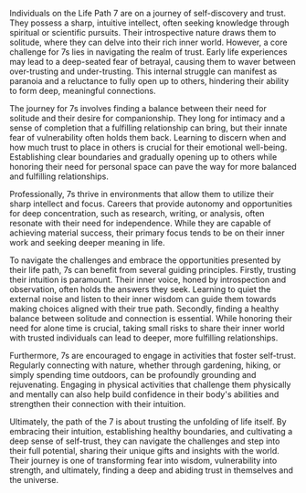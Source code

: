 Individuals on the Life Path 7 are on a journey of self-discovery and trust. They possess a sharp, intuitive intellect, often seeking knowledge through spiritual or scientific pursuits.  Their introspective nature draws them to solitude, where they can delve into their rich inner world.  However, a core challenge for 7s lies in navigating the realm of trust.  Early life experiences may lead to a deep-seated fear of betrayal, causing them to waver between over-trusting and under-trusting. This internal struggle can manifest as paranoia and a reluctance to fully open up to others, hindering their ability to form deep, meaningful connections.

The journey for 7s involves finding a balance between their need for solitude and their desire for companionship.  They long for intimacy and a sense of completion that a fulfilling relationship can bring, but their innate fear of vulnerability often holds them back.  Learning to discern when and how much trust to place in others is crucial for their emotional well-being.  Establishing clear boundaries and gradually opening up to others while honoring their need for personal space can pave the way for more balanced and fulfilling relationships.

Professionally, 7s thrive in environments that allow them to utilize their sharp intellect and focus.  Careers that provide autonomy and opportunities for deep concentration, such as research, writing, or analysis, often resonate with their need for independence.  While they are capable of achieving material success, their primary focus tends to be on their inner work and seeking deeper meaning in life. 

To navigate the challenges and embrace the opportunities presented by their life path, 7s can benefit from several guiding principles.  Firstly, trusting their intuition is paramount.  Their inner voice, honed by introspection and observation, often holds the answers they seek.  Learning to quiet the external noise and listen to their inner wisdom can guide them towards making choices aligned with their true path. Secondly,  finding a healthy balance between solitude and connection is essential.  While honoring their need for alone time is crucial, taking small risks to share their inner world with trusted individuals can lead to deeper, more fulfilling relationships.

Furthermore, 7s are encouraged to engage in activities that foster self-trust.  Regularly connecting with nature, whether through gardening, hiking, or simply spending time outdoors, can be profoundly grounding and rejuvenating.  Engaging in physical activities that challenge them physically and mentally can also help build confidence in their body's abilities and strengthen their connection with their intuition. 

Ultimately, the path of the 7 is about trusting the unfolding of life itself. By embracing their intuition, establishing healthy boundaries, and cultivating a deep sense of self-trust, they can navigate the challenges and step into their full potential, sharing their unique gifts and insights with the world. Their journey is one of transforming fear into wisdom, vulnerability into strength, and ultimately, finding a deep and abiding trust in themselves and the universe. 
